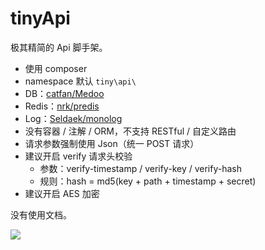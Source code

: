 # tinyApi

极其精简的 Api 脚手架。

- 使用 composer
- namespace 默认 `tiny\api\`
- DB：[catfan/Medoo](https://github.com/catfan/Medoo)
- Redis：[nrk/predis](https://github.com/nrk/predis)
- Log：[Seldaek/monolog](https://github.com/Seldaek/monolog)
- 没有容器 / 注解 / ORM，不支持 RESTful / 自定义路由
- 请求参数强制使用 Json（统一 POST 请求）
- 建议开启 verify 请求头校验
    - 参数：verify-timestamp / verify-key / verify-hash
    - 规则：hash = md5(key + path + timestamp + secret)
- 建议开启 AES 加密

没有使用文档。

![](https://raw.githubusercontent.com/LemonLone/tinyApi/master/screenshot.png)